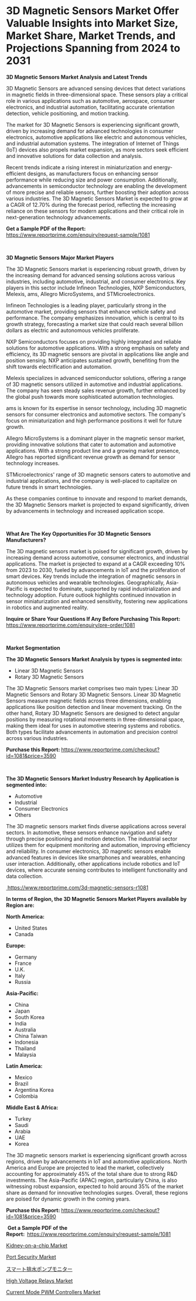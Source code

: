 <p><h1>3D Magnetic Sensors Market Offer Valuable Insights into Market Size, Market Share, Market Trends, and Projections Spanning from 2024 to 2031</h1></p><p><strong>3D Magnetic Sensors Market Analysis and Latest Trends</strong></p>
<p><p>3D Magnetic Sensors are advanced sensing devices that detect variations in magnetic fields in three-dimensional space. These sensors play a critical role in various applications such as automotive, aerospace, consumer electronics, and industrial automation, facilitating accurate orientation detection, vehicle positioning, and motion tracking. </p><p>The market for 3D Magnetic Sensors is experiencing significant growth, driven by increasing demand for advanced technologies in consumer electronics, automotive applications like electric and autonomous vehicles, and industrial automation systems. The integration of Internet of Things (IoT) devices also propels market expansion, as more sectors seek efficient and innovative solutions for data collection and analysis.</p><p>Recent trends indicate a rising interest in miniaturization and energy-efficient designs, as manufacturers focus on enhancing sensor performance while reducing size and power consumption. Additionally, advancements in semiconductor technology are enabling the development of more precise and reliable sensors, further boosting their adoption across various industries. The 3D Magnetic Sensors Market is expected to grow at a CAGR of 12.70% during the forecast period, reflecting the increasing reliance on these sensors for modern applications and their critical role in next-generation technology advancements.</p></p>
<p><strong>Get a Sample PDF of the Report:&nbsp;</strong> <a href="https://www.reportprime.com/enquiry/request-sample/1081">https://www.reportprime.com/enquiry/request-sample/1081</a></p>
<p>&nbsp;</p>
<p><strong>3D Magnetic Sensors Major Market Players</strong></p>
<p><p>The 3D Magnetic Sensors market is experiencing robust growth, driven by the increasing demand for advanced sensing solutions across various industries, including automotive, industrial, and consumer electronics. Key players in this sector include Infineon Technologies, NXP Semiconductors, Melexis, ams, Allegro MicroSystems, and STMicroelectronics.</p><p>Infineon Technologies is a leading player, particularly strong in the automotive market, providing sensors that enhance vehicle safety and performance. The company emphasizes innovation, which is central to its growth strategy, forecasting a market size that could reach several billion dollars as electric and autonomous vehicles proliferate.</p><p>NXP Semiconductors focuses on providing highly integrated and reliable solutions for automotive applications. With a strong emphasis on safety and efficiency, its 3D magnetic sensors are pivotal in applications like angle and position sensing. NXP anticipates sustained growth, benefiting from the shift towards electrification and automation.</p><p>Melexis specializes in advanced semiconductor solutions, offering a range of 3D magnetic sensors utilized in automotive and industrial applications. The company has seen steady sales revenue growth, further enhanced by the global push towards more sophisticated automation technologies.</p><p>ams is known for its expertise in sensor technology, including 3D magnetic sensors for consumer electronics and automotive sectors. The company's focus on miniaturization and high performance positions it well for future growth.</p><p>Allegro MicroSystems is a dominant player in the magnetic sensor market, providing innovative solutions that cater to automation and automotive applications. With a strong product line and a growing market presence, Allegro has reported significant revenue growth as demand for sensor technology increases.</p><p>STMicroelectronics' range of 3D magnetic sensors caters to automotive and industrial applications, and the company is well-placed to capitalize on future trends in smart technologies.</p><p>As these companies continue to innovate and respond to market demands, the 3D Magnetic Sensors market is projected to expand significantly, driven by advancements in technology and increased application scope.</p></p>
<p>&nbsp;</p>
<p><strong>What Are The Key Opportunities For 3D Magnetic Sensors Manufacturers?</strong></p>
<p><p>The 3D magnetic sensors market is poised for significant growth, driven by increasing demand across automotive, consumer electronics, and industrial applications. The market is projected to expand at a CAGR exceeding 10% from 2023 to 2030, fueled by advancements in IoT and the proliferation of smart devices. Key trends include the integration of magnetic sensors in autonomous vehicles and wearable technologies. Geographically, Asia-Pacific is expected to dominate, supported by rapid industrialization and technology adoption. Future outlook highlights continued innovation in sensor miniaturization and enhanced sensitivity, fostering new applications in robotics and augmented reality.</p></p>
<p><strong>Inquire or Share Your Questions If Any Before Purchasing This Report:</strong> <a href="https://www.reportprime.com/enquiry/pre-order/1081">https://www.reportprime.com/enquiry/pre-order/1081</a></p>
<p>&nbsp;</p>
<p><strong>Market Segmentation</strong></p>
<p><strong>The 3D Magnetic Sensors Market Analysis by types is segmented into:</strong></p>
<p><ul><li>Linear 3D Magnetic Sensors</li><li>Rotary 3D Magnetic Sensors</li></ul></p>
<p><p>The 3D Magnetic Sensors market comprises two main types: Linear 3D Magnetic Sensors and Rotary 3D Magnetic Sensors. Linear 3D Magnetic Sensors measure magnetic fields across three dimensions, enabling applications like position detection and linear movement tracking. On the other hand, Rotary 3D Magnetic Sensors are designed to detect angular positions by measuring rotational movements in three-dimensional space, making them ideal for uses in automotive steering systems and robotics. Both types facilitate advancements in automation and precision control across various industries.</p></p>
<p><strong>Purchase this Report:&nbsp;</strong><a href="https://www.reportprime.com/checkout?id=1081&price=3590">https://www.reportprime.com/checkout?id=1081&price=3590</a></p>
<p>&nbsp;</p>
<p><strong>The 3D Magnetic Sensors Market Industry Research by Application is segmented into:</strong></p>
<p><ul><li>Automotive</li><li>Industrial</li><li>Consumer Electronics</li><li>Others</li></ul></p>
<p><p>The 3D magnetic sensors market finds diverse applications across several sectors. In automotive, these sensors enhance navigation and safety through precise positioning and motion detection. The industrial sector utilizes them for equipment monitoring and automation, improving efficiency and reliability. In consumer electronics, 3D magnetic sensors enable advanced features in devices like smartphones and wearables, enhancing user interaction. Additionally, other applications include robotics and IoT devices, where accurate sensing contributes to intelligent functionality and data collection.</p></p>
<p><a href="https://www.reportprime.com/3d-magnetic-sensors-r1081">&nbsp;https://www.reportprime.com/3d-magnetic-sensors-r1081</a></p>
<p><strong>In terms of Region, the 3D Magnetic Sensors Market Players available by Region are:</strong></p>
<p>
    <p> <strong> North America: </strong>
        <ul>
            <li>United States</li>
            <li>Canada</li>
        </ul>
        </p> 
    <p> <strong> Europe: </strong>
        <ul>
            <li>Germany</li>
            <li>France</li>
            <li>U.K.</li>
            <li>Italy</li>
            <li>Russia</li>
        </ul>
        </p> 
    <p> <strong> Asia-Pacific: </strong>
        <ul>
            <li>China</li>
            <li>Japan</li>
            <li>South Korea</li>
            <li>India</li>
            <li>Australia</li>
            <li>China Taiwan</li>
            <li>Indonesia</li>
            <li>Thailand</li>
            <li>Malaysia</li>
        </ul>
        </p> 
    <p> <strong> Latin America: </strong>
        <ul>
            <li>Mexico</li>
            <li>Brazil</li>
            <li>Argentina Korea</li>
            <li>Colombia</li>
        </ul>
        </p> 
    <p> <strong> Middle East & Africa: </strong>
        <ul>
            <li>Turkey</li>
            <li>Saudi</li>
            <li>Arabia</li>
            <li>UAE</li>
            <li>Korea</li>
        </ul>
    </p>
    </p>
<p><p>The 3D magnetic sensors market is experiencing significant growth across regions, driven by advancements in IoT and automotive applications. North America and Europe are projected to lead the market, collectively accounting for approximately 45% of the total share due to strong R&D investments. The Asia-Pacific (APAC) region, particularly China, is also witnessing robust expansion, expected to hold around 35% of the market share as demand for innovative technologies surges. Overall, these regions are poised for dynamic growth in the coming years.</p></p>
<p><strong>Purchase this Report: </strong><a href="https://www.reportprime.com/checkout?id=1081&price=3590">https://www.reportprime.com/checkout?id=1081&price=3590</a></p>
<p>&nbsp;<strong>Get a Sample PDF of the Report:&nbsp;&nbsp;</strong><a href="https://www.reportprime.com/enquiry/request-sample/1081">https://www.reportprime.com/enquiry/request-sample/1081</a></p>
<p><strong></strong></p>
<p><p><a href="https://issuu.com/reportprime-2/docs/kidney-on-a-chip-market-size-2030.p_d0edc0c5acfd42">Kidney-on-a-chip Market</a></p><p><a href="https://medium.com/@nyahmertz1928/navigating-the-port-security-market-expert-analysis-and-market-forecast-for-period-from-2024-to-49f54d5516b2">Port Security Market</a></p><p><a href="https://medium.com/@raap8632/%E3%82%B9%E3%83%9E%E3%83%BC%E3%83%88%E3%82%B5%E3%83%B3%E3%83%97%E3%83%9D%E3%83%B3%E3%83%97%E3%83%A2%E3%83%8B%E3%82%BF%E3%83%BC%E5%B8%82%E5%A0%B4%E3%82%92%E5%BD%A2%E6%88%90%E3%81%99%E3%82%8B%E9%9D%A9%E6%96%B0%E3%81%A8%E5%B8%82%E5%A0%B4%E3%83%88%E3%83%AC%E3%83%B3%E3%83%89%E3%81%AF%E4%BD%95%E3%81%A7%E3%81%99%E3%81%8B-7506102bf0b5">スマート排水ポンプモニター</a></p><p><a href="https://github.com/guneycigdem35/Market-Research-Report-List-4/blob/main/high-voltage-relays-market.md">High Voltage Relays Market</a></p><p><a href="https://github.com/mabutironaldo/Market-Research-Report-List-6/blob/main/current-mode-pwm-controllers-market.md">Current Mode PWM Controllers Market</a></p></p>